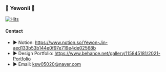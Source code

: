 ### :rocket: Yewonii :rocket:
[![Hits](https://hits.seeyoufarm.com/api/count/incr/badge.svg?url=https%3A%2F%2Fgithub.com%2Fgjbae1212%2Fhit-counter&count_bg=%23C9E2FF&title_bg=%232571FF&icon=github.svg&icon_color=%23FFFFFF&title=yewonii&edge_flat=false)](https://hits.seeyoufarm.com)

#### Contact

- :arrow_forward: Notion: <https://www.notion.so/Yewon-Jin-aed133b53b144e0f97e719e4de02568b>
- :arrow_forward: Design Portfolio: <https://www.behance.net/gallery/115845181/2021-Portfolio>
- :arrow_forward: Email: <ksw05020@naver.com>




